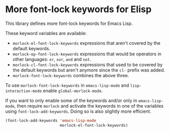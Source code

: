 More font-lock keywords for Elisp
=================================

This library defines more font-lock keywords for Emacs Lisp.

These keyword variables are available:

* `morlock-el-font-lock-keywords` expressions that aren't
  covered by the default keywords.
* `morlock-op-font-lock-keywords` expressions that would be
  operators in other languages: `or`, `xor`, `and` and `not`.
* `morlock-cl-font-lock-keywords` expressions that used to be
  covered by the default keywords but aren't anymore since
  the `cl-` prefix was added.
* `morlock-font-lock-keywords` combines the above three.

To use `morlock-font-lock-keywords` in `emacs-lisp-mode` and
`lisp-interaction-mode` enable `global-morlock-mode`.

If you want to only enable some of the keywords and/or only in
`emacs-lisp-mode`, then require `morlock` and activate the keywords
in one of the variables using `font-lock-add-keywords`.  Doing so
is also slightly more efficient.

```lisp
(font-lock-add-keywords 'emacs-lisp-mode
                        morlock-el-font-lock-keywords)
```
